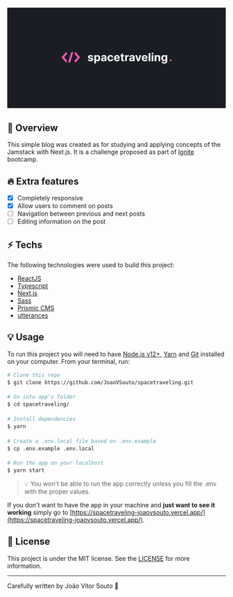 ![Spacetraveling](https://raw.githubusercontent.com/JoaoVSouto/spacetraveling/main/assets/banner.png)

## :tada: Overview

This simple blog was created as for studying and applying concepts of the Jamstack with Next.js. It is a challenge proposed as part of [Ignite](https://rocketseat.com.br/ignite) bootcamp.

## :fire: Extra features

- [x] Completely responsive
- [x] Allow users to comment on posts
- [ ] Navigation between previous and next posts
- [ ] Editing information on the post

## :zap: Techs

The following technologies were used to build this project:

- [ReactJS](https://reactjs.org/)
- [Typescript](https://www.typescriptlang.org/)
- [Next.js](https://nextjs.org/)
- [Sass](https://sass-lang.com/)
- [Prismic CMS](https://prismic.io/)
- [utterances](https://utteranc.es/)

## :bulb: Usage

To run this project you will need to have [Node.js v12+](https://nodejs.org/en/), [Yarn](https://yarnpkg.com/) and [Git](https://git-scm.com/) installed on your computer. From your terminal, run:

```bash
# Clone this repo
$ git clone https://github.com/JoaoVSouto/spacetraveling.git

# Go into app's folder
$ cd spacetraveling/

# Install dependencies
$ yarn

# Create a .env.local file based on .env.example
$ cp .env.example .env.local

# Run the app on your localhost
$ yarn start
```

> :bulb: You won't be able to run the app correctly unless you fill the .env with the proper values.

If you don't want to have the app in your machine and **just want to see it working** simply go to [https://spacetraveling-joaovsouto.vercel.app/](https://spacetraveling-joaovsouto.vercel.app/).

## :page_facing_up: License

This project is under the MIT license. See the [LICENSE](https://github.com/JoaoVSouto/spacetraveling/blob/main/LICENSE) for more information.

---

Carefully written by João Vítor Souto :ocean:
